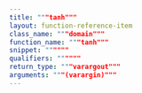 ```yaml
---
title: """tanh"""
layout: function-reference-item
class_name: """domain"""
function_name: """tanh"""
snippet: """"""
qualifiers: """"""
return_type: """varargout"""
arguments: """(varargin)"""
---
```


